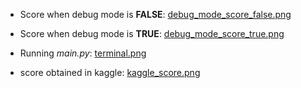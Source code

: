 * Score when debug mode is **FALSE**: [debug_mode_score_false.png](https://github.com/alibaltaci/Home-Credit-Default-Risk/blob/main/images/debug_mode_score_false.png)

* Score when debug mode is **TRUE**: [debug_mode_score_true.png](https://github.com/alibaltaci/Home-Credit-Default-Risk/blob/main/images/debug_mode_score_true.png) 

* Running *main.py*: [terminal.png](https://github.com/alibaltaci/Home-Credit-Default-Risk/blob/main/images/terminal.png)

* score obtained in kaggle: [kaggle_score.png](https://github.com/alibaltaci/Home-Credit-Default-Risk/blob/main/images/kaggle_score.png)
